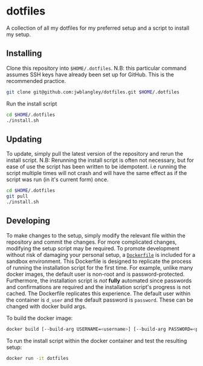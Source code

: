 # dotfiles
A collection of all my dotfiles for my preferred setup and a script to install my setup.

## Installing
Clone this repository into `$HOME/.dotfiles`. N.B: this particular command assumes SSH keys have already been set up for GitHub. This is the recommended practice.
```bash
git clone git@github.com:jwblangley/dotfiles.git $HOME/.dotfiles
```
Run the install script
```bash
cd $HOME/.dotfiles
./install.sh
```

## Updating
To update, simply pull the latest version of the repository and rerun the install script. N.B: Rerunning the install script is often not necessary, but for ease of use the script has been written to be idempotent. i.e running the script multiple times will not crash and will have the same effect as if the script was run (in it's current form) once.
```bash
cd $HOME/.dotfiles
git pull
./install.sh
```

## Developing
To make changes to the setup, simply modify the relevant file within the repository and commit the changes.
For more complicated changes, modifying the setup script may be required.
To promote development without risk of damaging your personal setup, a [`Dockerfile`](Dockerfile) is included for a sandbox environment.
This Dockerfile is designed to replicate the process of running the installation script for the first time.
For example, unlike many docker images, the default user is non-root and is password-protected.
Furthermore, the installation script is *not* **fully** automated since passwords and confirmations are required and the installation script's progress is not cached.
The Dockerfile replicates this experience.
The default user within the container is `d_user` and the default password is `password`. These can be changed with docker build args.

To build the docker image:
```bash
docker build [--build-arg USERNAME=<username>] [--build-arg PASSWORD=<password>] . -t dotfiles
```

To run the install script within the docker container and test the resulting setup:
```bash
docker run -it dotfiles
```
